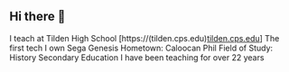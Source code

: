 ## Hi there 👋
I teach at Tilden High School [https://(tilden.cps.edu)[tilden.cps.edu](url)]
The first tech I own Sega Genesis
Hometown:  Caloocan Phil
Field of Study:  History Secondary Education
I have been teaching for over 22 years
<!--
**Mmarasas/Mmarasas** is a ✨ _special_ ✨ repository because its `README.md` (this file) appears on your GitHub profile.

Here are some ideas to get you started:

- 🔭 I’m currently working on ...my special repository
- 🌱 I’m currently learning ...
- 👯 I’m looking to collaborate on ...
- 🤔 I’m looking for help with ...
- 💬 Ask me about ...
- 📫 How to reach me: ...
- 😄 Pronouns: ...
- ⚡ Fun fact: ...
-->
